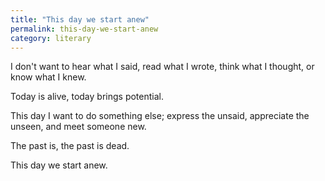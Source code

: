 ```yaml
---
title: "This day we start anew"
permalink: this-day-we-start-anew
category: literary
---
```


I don't want to hear what I said, read what I wrote, think what I thought, or know what I knew.

Today is alive, today brings potential.

This day I want to do something else; express the unsaid, appreciate the unseen, and meet someone new.

The past is, the past is dead.

This day we start anew.
